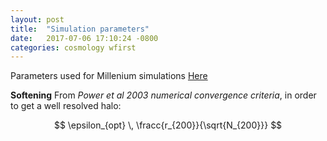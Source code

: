 ```yaml
---
layout: post
title:  "Simulation parameters"
date:   2017-07-06 17:10:24 -0800
categories: cosmology wfirst
---
```


Parameters used for Millenium simulations [Here](http://gavo.mpa-garching.mpg.de/Millennium/Help/simulation)

**Softening**
From *Power et al 2003 numerical convergence criteria*, in order to get a well resolved halo:

$$ \epsilon_{opt} \, \fracc{r_{200}}{\sqrt{N_{200}}} $$

